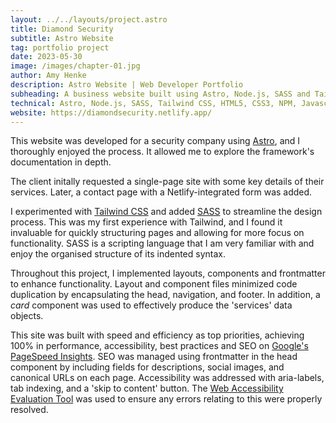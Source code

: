 ```yaml
---
layout: ../../layouts/project.astro
title: Diamond Security
subtitle: Astro Website
tag: portfolio project
date: 2023-05-30
image: /images/chapter-01.jpg
author: Amy Henke
description: Astro Website | Web Developer Portfolio
subheading: A business website built using Astro, Node.js, SASS and Tailwind.
technical: Astro, Node.js, SASS, Tailwind CSS, HTML5, CSS3, NPM, Javascript, GitHub, Netlify
website: https://diamondsecurity.netlify.app/
---
```


This website was developed for a security company using [Astro](https://astro.build/ "Astro"), and I thoroughly enjoyed the process. It allowed me to explore the framework's documentation in depth.

The client initally requested a single-page site with some key details of their services. Later, a contact page with a Netlify-integrated form was added.

I experimented with [Tailwind CSS](https://tailwindcss.com/ "Tailwind") and added [SASS](https://sass-lang.com/ "SASS") to streamline the design process. This was my first experience with Tailwind, and I found it invaluable for quickly structuring pages and allowing for more focus on functionality. SASS is a scripting language that I am very familiar with and enjoy the organised structure of its indented syntax.

Throughout this project, I implemented layouts, components and frontmatter to enhance functionality. Layout and component files minimized code duplication by encapsulating the head, navigation, and footer. In addition, a _card_ component was used to effectively produce the 'services' data objects.

This site was built with speed and efficiency as top priorities, achieving 100% in performance, accessibility, best practices and SEO on [Google's PageSpeed Insights](https://pagespeed.web.dev/analysis/https-diamondsecurity-co/fj17p8a2ak?form_factor=desktop "Google's PageSpeed Insights"). SEO was managed using frontmatter in the head component by including fields for descriptions, social images, and canonical URLs on each page. Accessibility was addressed with aria-labels, tab indexing, and a 'skip to content' button. The [Web Accessibility Evaluation Tool](https://wave.webaim.org/ "WAVE") was used to ensure any errors relating to this were properly resolved.

<!-- https://mizuaccounting.netlify.app/ -->
<!-- diamond security is based off the same template as mizu. rewrite so mizu takes most of this text, then write based off the same template I created diamond security but altering styling and content, and adding contact page with form -->
